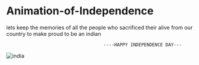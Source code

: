 # Animation-of-Independence
lets keep the memories of all the people who sacrificed their alive from our country to make proud to be an indian 

                                        ----HAPPY INDEPENDENCE DAY--- 
![india](https://github.com/ShanmukhaPonnada/Animation-of-Independence/assets/84898046/7cf86e46-e67d-4306-92c4-83c28db4d631)
